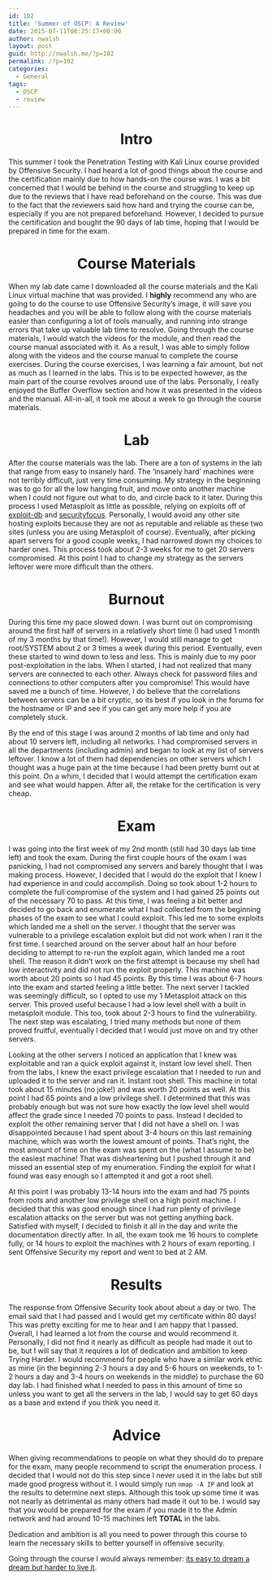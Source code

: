 ```yaml
---
id: 102
title: 'Summer of OSCP: A Review'
date: 2015-07-11T06:25:17+00:00
author: nwalsh
layout: post
guid: http://nwalsh.me/?p=102
permalink: /?p=102
categories:
  - General
tags:
  - OSCP
  - review
---
```

<h1 style="text-align: center;">
  Intro
</h1>

This summer I took the Penetration Testing with Kali Linux course provided by Offensive Security. I had heard a lot of good things about the course and the certification mainly due to how hands-on the course was. I was a bit concerned that I would be behind in the course and struggling to keep up due to the reviews that I have read beforehand on the course. This was due to the fact that the reviewers said how hard and trying the course can be, especially if you are not prepared beforehand. However, I decided to pursue the certification and bought the 90 days of lab time, hoping that I would be prepared in time for the exam.

<h1 style="text-align: center;">
  Course Materials
</h1>

When my lab date came I downloaded all the course materials and the Kali Linux virtual machine that was provided. I **highly** recommend any who are going to do the course to use Offensive Security&#8217;s image, it will save you headaches and you will be able to follow along with the course materials easier than configuring a lot of tools manually, and running into strange errors that take up valuable lab time to resolve. Going through the course materials, I would watch the videos for the module, and then read the course manual associated with it. As a result, I was able to simply follow along with the videos and the course manual to complete the course exercises. During the course exercises, I was learning a fair amount, but not as much as I learned in the labs. This is to be expected however, as the main part of the course revolves around use of the labs. Personally, I really enjoyed the Buffer Overflow section and how it was presented in the videos and the manual. All-in-all, it took me about a week to go through the course materials.

<h1 style="text-align: center;">
  Lab
</h1>

After the course materials was the lab. There are a ton of systems in the lab that range from easy to insanely hard. The &#8216;insanely hard&#8217; machines were not terribly difficult, just very time consuming. My strategy in the beginning was to go for all the low hanging fruit, and move onto another machine when I could not figure out what to do, and circle back to it later. During this process I used Metasploit as little as possible, relying on exploits off of [exploit-db](https://www.exploit-db.com/) and [securityfocus](http://www.securityfocus.com/). Personally, I would avoid any other site hosting exploits because they are not as reputable and reliable as these two sites (unless you are using Metasploit of course). Eventually, after picking apart servers for a good couple weeks, I had narrowed down my choices to harder ones. This process took about 2-3 weeks for me to get 20 servers compromised. At this point I had to change my strategy as the servers leftover were more difficult than the others.

<h1 style="text-align: center;">
  Burnout
</h1>

During this time my pace slowed down. I was burnt out on compromising around the first half of servers in a relatively short time (I had used 1 month of my 3 months by that time!). However, I would still manage to get root/SYSTEM about 2 or 3 times a week during this period. Eventually, even these started to wind down to less and less. This is mainly due to my poor post-exploitation in the labs. When I started, I had not realized that many servers are connected to each other. Always check for password files and connections to other computers after you compromise! This would have saved me a bunch of time. However, I do believe that the correlations between servers can be a bit cryptic, so its best if you look in the forums for the hostname or IP and see if you can get any more help if you are completely stuck.

By the end of this stage I was around 2 months of lab time and only had about 10 servers left, including all networks. I had compromised servers in all the departments (including admin) and began to look at my list of servers leftover. I know a lot of them had dependencies on other servers which I thought was a huge pain at the time because I had been pretty burnt out at this point. On a whim, I decided that I would attempt the certification exam and see what would happen. After all, the retake for the certification is very cheap.

<h1 style="text-align: center;">
  Exam
</h1>

I was going into the first week of my 2nd month (still had 30 days lab time left) and took the exam. During the first couple hours of the exam I was panicking, I had not compromised any servers and barely thought that I was making process. However, I decided that I would do the exploit that I knew I had experience in and could accomplish. Doing so took about 1-2 hours to complete the full compromise of the system and I had gained 25 points out of the necessary 70 to pass. At this time, I was feeling a bit better and decided to go back and enumerate what I had collected from the beginning phases of the exam to see what I could exploit. This led me to some exploits which landed me a shell on the server. I thought that the server was vulnerable to a privilege escalation exploit but did not work when I ran it the first time. I searched around on the server about half an hour before deciding to attempt to re-run the exploit again, which landed me a root shell. The reason it didn&#8217;t work on the first attempt is because my shell had low interactivity and did not run the exploit properly. This machine was worth about 20 points so I had 45 points. By this time I was about 6-7 hours into the exam and started feeling a little better. The next server I tackled was seemingly difficult, so I opted to use my 1 Metasploit attack on this server. This proved useful because I had a low level shell with a built in metasploit module. This too, took about 2-3 hours to find the vulnerability. The next step was escalating, I tried many methods but none of them proved fruitful, eventually I decided that I would just move on and try other servers.

Looking at the other servers I noticed an application that I knew was exploitable and ran a quick exploit against it, instant low level shell. Then from the labs, I knew the exact privilege escalation that I needed to run and uploaded it to the server and ran it. Instant root shell. This machine in total took about 15 minutes (no joke!) and was worth 20 points as well. At this point I had 65 points and a low privilege shell. I determined that this was probably enough but was not sure how exactly the low level shell would affect the grade since I needed 70 points to pass. Instead I decided to exploit the other remaining server that I did not have a shell on. I was disappointed because I had spent about 3-4 hours on this last remaining machine, which was worth the lowest amount of points. That&#8217;s right, the most amount of time on the exam was spent on the (what I assume to be) the easiest machine! That was disheartening but I pushed through it and missed an essential step of my enumeration. Finding the exploit for what I found was easy enough so I attempted it and got a root shell.

At this point I was probably 13-14 hours into the exam and had 75 points from roots and another low privilege shell on a high point machine. I decided that this was good enough since I had run plenty of privilege escalation attacks on the server but was not getting anything back. Satisfied with myself, I decided to finish it all in the day and write the documentation directly after. In all, the exam took me 16 hours to complete fully, or 14 hours to exploit the machines with 2 hours of exam reporting. I sent Offensive Security my report and went to bed at 2 AM.

<h1 style="text-align: center;">
  Results
</h1>

The response from Offensive Security took about about a day or two. The email said that I had passed and I would get my certificate within 80 days! This was pretty exciting for me to hear and I am happy that I passed. Overall, I had learned a lot from the course and would recommend it. Personally, I did not find it nearly as difficult as people had made it out to be, but I will say that it requires a lot of dedication and ambition to keep Trying Harder. I would recommend for people who have a similar work ethic as mine (in the beginning 2-3 hours a day and 5-6 hours on weekends, to 1-2 hours a day and 3-4 hours on weekends in the middle) to purchase the 60 day lab. I had finished what I needed to pass in this amount of time so unless you want to get all the servers in the lab, I would say to get 60 days as a base and extend if you think you need it.

<h1 style="text-align: center;">
  Advice
</h1>

When giving recommendations to people on what they should do to prepare for the exam, many people recommend to script the enumeration process. I decided that I would not do this step since I never used it in the labs but still made good progress without it. I would simply run `nmap -A IP` and look at the results to determine next steps. Although this took up some time it was not nearly as detrimental as many others had made it out to be. I would say that you would be prepared for the exam if you made it to the Admin network and had around 10-15 machines left **TOTAL** in the labs.

Dedication and ambition is all you need to power through this course to learn the necessary skills to better yourself in offensive security.

Going through the course I would always remember: <a href="https://www.youtube.com/watch?v=co3xJRIuc6o" target="_blank">its easy to dream a dream but harder to live it</a>.